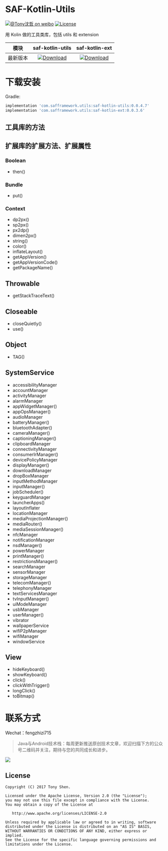 # SAF-Kotlin-Utils

[![@Tony沈哲 on weibo](https://img.shields.io/badge/weibo-%40Tony%E6%B2%88%E5%93%B2-blue.svg)](http://www.weibo.com/fengzhizi715)
[![License](https://img.shields.io/badge/license-Apache%202-lightgrey.svg)](https://www.apache.org/licenses/LICENSE-2.0.html)

用 Kolin 做的工具类库，包括 utils 和 extension

模块|saf-kotlin-utils|saf-kotlin-ext
---|:-------------:|:-------------:
最新版本|[ ![Download](https://api.bintray.com/packages/fengzhizi715/maven/saf-kotlin-utils/images/download.svg) ](https://bintray.com/fengzhizi715/maven/saf-kotlin-utils/_latestVersion)|[ ![Download](https://api.bintray.com/packages/fengzhizi715/maven/saf-kotlin-ext/images/download.svg) ](https://bintray.com/fengzhizi715/maven/saf-kotlin-ext/_latestVersion)|


# 下载安装

Gradle:

```groovy
implementation 'com.safframework.utils:saf-kotlin-utils:0.0.4.7'
implementation 'com.safframework.utils:saf-kotlin-ext:0.0.3.6'
```

## 工具库的方法


## 扩展库的扩展方法、扩展属性

### Boolean
* then()

### Bundle
* put()

### Context
* dp2px()
* sp2px()
* px2dp()
* dimen2px()
* string()
* color()
* inflateLayout()
* getAppVersion()
* getAppVersionCode()
* getPackageName()

## Throwable
* getStackTraceText()

## Closeable
* closeQuietly()
* use()

## Object
* TAG()

## SystemService
* accessibilityManager
* accountManager
* activityManager
* alarmManager
* appWidgetManager()
* appOpsManager()
* audioManager
* batteryManager()
* bluetoothAdapter()
* cameraManager()
* captioningManager()
* clipboardManager
* connectivityManager
* consumerIrManager()
* devicePolicyManager
* displayManager()
* downloadManager
* dropBoxManager
* inputMethodManager
* inputManager()
* jobScheduler()
* keyguardManager
* launcherApps()
* layoutInflater
* locationManager
* mediaProjectionManager()
* mediaRouter()
* mediaSessionManager()
* nfcManager
* notificationManager
* nsdManager()
* powerManager
* printManager()
* restrictionsManager()
* searchManager
* sensorManager
* storageManager
* telecomManager()
* telephonyManager
* textServicesManager
* tvInputManager()
* uiModeManager
* usbManager
* userManager()
* vibrator
* wallpaperService
* wifiP2pManager
* wifiManager
* windowService

## View
* hideKeyboard()
* showKeyboard()
* click()
* clickWithTrigger()
* longClick()
* toBitmap()


联系方式
===

Wechat：fengzhizi715


> Java与Android技术栈：每周更新推送原创技术文章，欢迎扫描下方的公众号二维码并关注，期待与您的共同成长和进步。

![](https://user-gold-cdn.xitu.io/2018/7/24/164cc729c7c69ac1?w=344&h=344&f=jpeg&s=9082)

License
-------

    Copyright (C) 2017 Tony Shen.

    Licensed under the Apache License, Version 2.0 (the "License");
    you may not use this file except in compliance with the License.
    You may obtain a copy of the License at

       http://www.apache.org/licenses/LICENSE-2.0

    Unless required by applicable law or agreed to in writing, software
    distributed under the License is distributed on an "AS IS" BASIS,
    WITHOUT WARRANTIES OR CONDITIONS OF ANY KIND, either express or implied.
    See the License for the specific language governing permissions and
    limitations under the License.